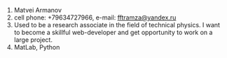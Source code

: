 1. Matvei Armanov
2. cell phone: +79634727966, e-mail: fftramza@yandex.ru
3. Used to be a research associate in the field of technical physics. I want to become a skillful web-developer and get opportunity to work on a large project.
4. MatLab, Python